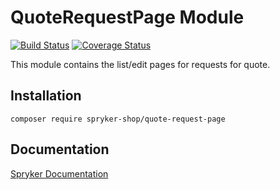 # QuoteRequestPage Module
[![Build Status](https://travis-ci.org/spryker-shop/quote-request-page.svg)](https://travis-ci.org/spryker/quote-request-page)
[![Coverage Status](https://coveralls.io/repos/github/spryker-shop/quote-request-page/badge.svg)](https://coveralls.io/github/spryker/quote-request-page)

This module contains the list/edit pages for requests for quote.

## Installation

```
composer require spryker-shop/quote-request-page
```

## Documentation

[Spryker Documentation](https://academy.spryker.com/developing_with_spryker/module_guide/modules.html)
